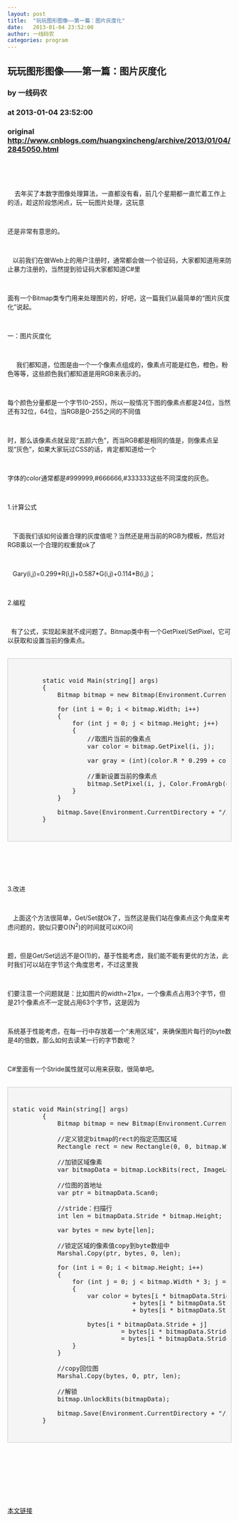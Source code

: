 ```yaml
---
layout: post
title:  "玩玩图形图像——第一篇：图片灰度化"
date:   2013-01-04 23:52:00
author: 一线码农
categories: program
---
```


## 玩玩图形图像——第一篇：图片灰度化
### by 一线码农
### at 2013-01-04 23:52:00
### original <http://www.cnblogs.com/huangxincheng/archive/2013/01/04/2845050.html>

<p> </p><br><p>    去年买了本数字图像处理算法，一直都没有看，前几个星期都一直忙着工作上的活，趁这阶段悠闲点，玩一玩图片处理，这玩意</p><br><p>还是非常有意思的。</p><br><p>   以前我们在做Web上的用户注册时，通常都会做一个验证码，大家都知道用来防止暴力注册的，当然提到验证码大家都知道C#里</p><br><p>面有一个Bitmap类专门用来处理图片的，好吧，这一篇我们从最简单的“图片灰度化”说起。</p><br><p>一：图片灰度化</p><br><p>     我们都知道，位图是由一个一个像素点组成的，像素点可能是红色，橙色，粉色等等，这些颜色我们都知道是用RGB来表示的。</p><br><p>每个颜色分量都是一个字节(0-255)，所以一般情况下图的像素点都是24位，当然还有32位，64位，当RGB是0-255之间的不同值</p><br><p>时，那么该像素点就呈现“五颜六色”，而当RGB都是相同的值是，则像素点呈现“灰色”，如果大家玩过CSS的话，肯定都知道给一个</p><br><p>字体的color通常都是#999999,#666666,#333333这些不同深度的灰色。</p><br><p>1.计算公式</p><br><p>   下面我们该如何设置合理的灰度值呢？当然还是用当前的RGB为模板，然后对RGB乘以一个合理的权重就ok了</p><br><p>   Gary(i,j)=0.299*R(i,j)+0.587*G(i,j)+0.114*B(i,j)；</p><br><p>2.编程</p><br><p>  有了公式，实现起来就不成问题了。Bitmap类中有一个GetPixel/SetPixel，它可以获取和设置当前的像素点。</p><br><div style="background-color:#f5f5f5;border:1px solid #cccccc;padding:10px"><br><pre>        static void Main(string[] args)<br>        {<br>            Bitmap bitmap = new Bitmap(Environment.CurrentDirectory + "//1.jpg");<br><br>            for (int i = 0; i &lt; bitmap.Width; i++)<br>            {<br>                for (int j = 0; j &lt; bitmap.Height; j++)<br>                {<br>                    //取图片当前的像素点<br>                    var color = bitmap.GetPixel(i, j);<br><br>                    var gray = (int)(color.R * 0.299 + color.G * 0.587 + color.B * 0.114);<br><br>                    //重新设置当前的像素点<br>                    bitmap.SetPixel(i, j, Color.FromArgb(gray, gray, gray));<br>                }<br>            }<br><br>            bitmap.Save(Environment.CurrentDirectory + "//2.jpg");<br>        }<br></pre><br></div><br><p>　　<img src="http://images.cnitblog.com/blog/214741/201301/04234954-9a52146790454c3eaaa793bd6de24364.jpg" alt=""></p><br><p>3.改进</p><br><p>   上面这个方法很简单，Get/Set就Ok了，当然这是我们站在像素点这个角度来考虑问题的，貌似只要O(N<sup>2</sup>)的时间就可以KO问</p><br><p>题，但是Get/Set远远不是O(1)的，基于性能考虑，我们能不能有更优的方法，此时我们可以站在字节这个角度思考，不过这里我</p><br><p>们要注意一个问题就是：比如图片的width=21px，一个像素点占用3个字节，但是21个像素点不一定就占用63个字节，这是因为</p><br><p>系统基于性能考虑，在每一行中存放着一个“未用区域”，来确保图片每行的byte数是4的倍数，那么如何去读某一行的字节数呢？</p><br><p>C#里面有一个Stride属性就可以用来获取，很简单吧。</p><br><div style="background-color:#f5f5f5;border:1px solid #cccccc;padding:10px"><br><pre>static void Main(string[] args)<br>        {<br>            Bitmap bitmap = new Bitmap(Environment.CurrentDirectory + "//1.jpg");<br><br>            //定义锁定bitmap的rect的指定范围区域<br>            Rectangle rect = new Rectangle(0, 0, bitmap.Width, bitmap.Height);<br><br>            //加锁区域像素<br>            var bitmapData = bitmap.LockBits(rect, ImageLockMode.ReadWrite, bitmap.PixelFormat);<br><br>            //位图的首地址<br>            var ptr = bitmapData.Scan0;<br><br>            //stride：扫描行<br>            int len = bitmapData.Stride * bitmap.Height;<br><br>            var bytes = new byte[len];<br><br>            //锁定区域的像素值copy到byte数组中<br>            Marshal.Copy(ptr, bytes, 0, len);<br><br>            for (int i = 0; i &lt; bitmap.Height; i++)<br>            {<br>                for (int j = 0; j &lt; bitmap.Width * 3; j = j + 3)<br>                {<br>                    var color = bytes[i * bitmapData.Stride + j + 2] * 0.299<br>                                + bytes[i * bitmapData.Stride + j + 1] * 0.597<br>                                + bytes[i * bitmapData.Stride + j] * 0.114;<br><br>                    bytes[i * bitmapData.Stride + j]<br>                             = bytes[i * bitmapData.Stride + j + 1]<br>                             = bytes[i * bitmapData.Stride + j + 2] = (byte)color;<br>                }<br>            }<br><br>            //copy回位图<br>            Marshal.Copy(bytes, 0, ptr, len);<br><br>            //解锁<br>            bitmap.UnlockBits(bitmapData);<br><br>            bitmap.Save(Environment.CurrentDirectory + "//3.jpg");<br>        }<br></pre><br></div><br><p>　　<img src="http://images.cnitblog.com/blog/214741/201301/04235024-84db70864cd04940b3a14c6924e7bf2d.jpg" alt=""></p><br><p> </p><img src="http://www.cnblogs.com/huangxincheng/aggbug/2845050.html?type=1" width="1" height="1" alt=""><p><a href="http://www.cnblogs.com/huangxincheng/archive/2013/01/04/2845050.html">本文链接</a></p>